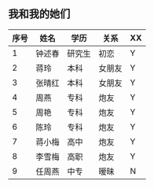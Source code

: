 ## 我和我的她们  
|序号|姓名|学历|关系|XX|
|---|---|---|---|---|
|1|钟述春|研究生|初恋|Y|
|2|蒋玲|本科|女朋友|Y|
|3|张晴红|本科|女朋友|Y|
|4|周燕|专科|炮友|Y|
|5|周艳|专科|炮友|Y|
|6|陈玲|专科|炮友|Y|
|7|蒋小梅|高中|炮友|Y|
|8|李雪梅|高职|炮友|Y|
|9|任周燕|中专|暧昧|N|

